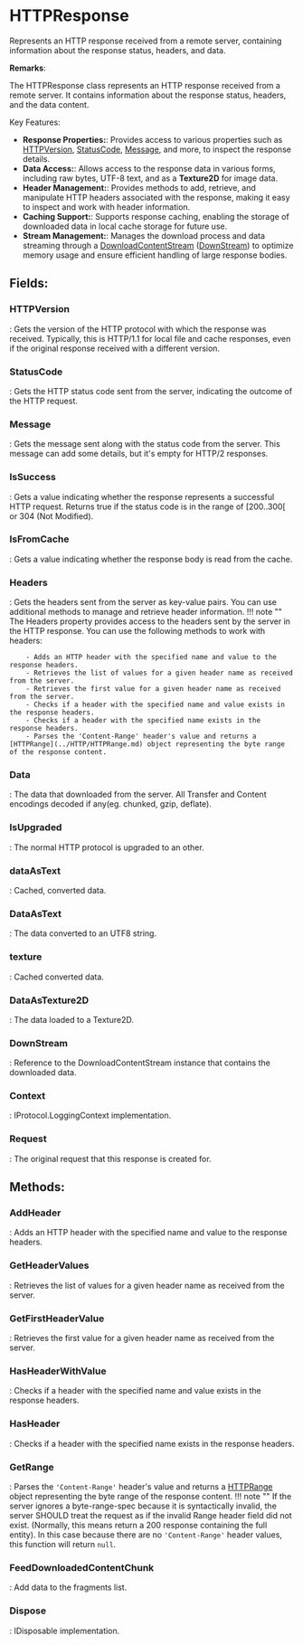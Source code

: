 # HTTPResponse

Represents an HTTP response received from a remote server, containing information about the response status, headers, and data. 

**Remarks**:

The HTTPResponse class represents an HTTP response received from a remote server. It contains information about the response status, headers, and the data content. 

 Key Features: 

- **Response Properties:**: Provides access to various properties such as [HTTPVersion](../HTTPResponse/HTTPResponse.md#httpversion), [StatusCode](../HTTPResponse/HTTPResponse.md#statuscode), [Message](../HTTPResponse/HTTPResponse.md#message), and more, to inspect the response details.
- **Data Access:**: Allows access to the response data in various forms, including raw bytes, UTF-8 text, and as a **Texture2D** for image data.
- **Header Management:**: Provides methods to add, retrieve, and manipulate HTTP headers associated with the response, making it easy to inspect and work with header information.
- **Caching Support:**: Supports response caching, enabling the storage of downloaded data in local cache storage for future use.
- **Stream Management:**: Manages the download process and data streaming through a [DownloadContentStream](../Response/DownloadContentStream.md) ([DownStream](../HTTPResponse/HTTPResponse.md#downstream)) to optimize memory usage and ensure efficient handling of large response bodies.



## **Fields**:
### **HTTPVersion**
: Gets the version of the HTTP protocol with which the response was received. Typically, this is HTTP/1.1 for local file and cache responses, even if the original response received with a different version. 
### **StatusCode**
: Gets the HTTP status code sent from the server, indicating the outcome of the HTTP request. 
### **Message**
: Gets the message sent along with the status code from the server. This message can add some details, but it's empty for HTTP/2 responses. 
### **IsSuccess**
: Gets a value indicating whether the response represents a successful HTTP request. Returns true if the status code is in the range of [200..300[ or 304 (Not Modified). 
### **IsFromCache**
: Gets a value indicating whether the response body is read from the cache. 
### **Headers**
: Gets the headers sent from the server as key-value pairs. You can use additional methods to manage and retrieve header information. 
	!!! note ""
		The Headers property provides access to the headers sent by the server in the HTTP response. You can use the following methods to work with headers: 

		- Adds an HTTP header with the specified name and value to the response headers.
		- Retrieves the list of values for a given header name as received from the server.
		- Retrieves the first value for a given header name as received from the server.
		- Checks if a header with the specified name and value exists in the response headers.
		- Checks if a header with the specified name exists in the response headers.
		- Parses the 'Content-Range' header's value and returns a [HTTPRange](../HTTP/HTTPRange.md) object representing the byte range of the response content.



### **Data**
: The data that downloaded from the server. All Transfer and Content encodings decoded if any(eg. chunked, gzip, deflate). 
### **IsUpgraded**
: The normal HTTP protocol is upgraded to an other. 
### **dataAsText**
: Cached, converted data. 
### **DataAsText**
: The data converted to an UTF8 string. 
### **texture**
: Cached converted data. 
### **DataAsTexture2D**
: The data loaded to a Texture2D. 
### **DownStream**
: Reference to the DownloadContentStream instance that contains the downloaded data. 
### **Context**
: IProtocol.LoggingContext implementation. 
### **Request**
: The original request that this response is created for. 
## **Methods**:

### **AddHeader**
: Adds an HTTP header with the specified name and value to the response headers. 

### **GetHeaderValues**
: Retrieves the list of values for a given header name as received from the server. 

### **GetFirstHeaderValue**
: Retrieves the first value for a given header name as received from the server. 

### **HasHeaderWithValue**
: Checks if a header with the specified name and value exists in the response headers. 

### **HasHeader**
: Checks if a header with the specified name exists in the response headers. 

### **GetRange**
: Parses the `'Content-Range'` header's value and returns a [HTTPRange](../HTTP/HTTPRange.md) object representing the byte range of the response content. 
	!!! note ""
		If the server ignores a byte-range-spec because it is syntactically invalid, the server SHOULD treat the request as if the invalid Range header field did not exist. (Normally, this means return a 200 response containing the full entity). In this case because there are no `'Content-Range'` header values, this function will return `null`. 


### **FeedDownloadedContentChunk**
: Add data to the fragments list. 

### **Dispose**
: IDisposable implementation. 